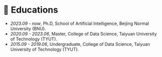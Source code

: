 
# 📖 Educations
- *2023.09 - now*, Ph.D, School of Artificial Intelligence, Beijing Normal University (BNU).
- *2020.09 - 2023.06*, Master, College of Data Science, Taiyuan University of Technology (TYUT).
- *2015.09 - 2019.06*, Undergraduate, College of Data Science, Taiyuan University of Technology (TYUT).

<!-- # 💬 Invited Talks
- *2022.02*, Hosted MLNLP seminar \| [\[Video\]](https://www.bilibili.com/video/BV1wF411x7qh)
- *2021.06*, Audio & Speech Synthesis, Huawei internal talk
- *2021.03*, Non-autoregressive Speech Synthesis, PaperWeekly & biendata \| [\[video\]](https://www.bilibili.com/video/BV1uf4y1t7Hr/)
- *2020.12*, Non-autoregressive Speech Synthesis, Huawei Noah's Ark Lab internal talk

# 💻 Internships
- *2025.02 - now*, Tomorrow Advancing Life (TAL), Beijing.
